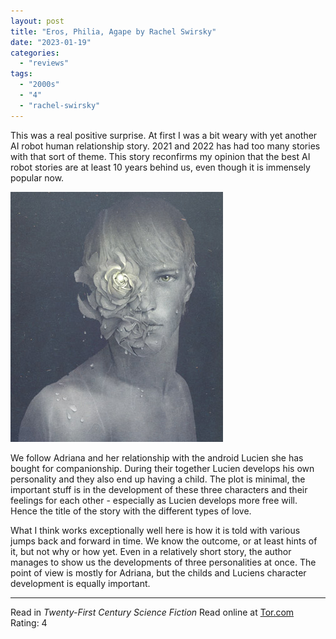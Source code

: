 ```yaml
---
layout: post
title: "Eros, Philia, Agape by Rachel Swirsky"
date: "2023-01-19"
categories:
  - "reviews"
tags:
  - "2000s"
  - "4"
  - "rachel-swirsky"
---
```


This was a real positive surprise. At first I was a bit weary with yet another AI robot human relationship story. 2021 and 2022 has had too many stories with that sort of theme. This story reconfirms my opinion that the best AI robot stories are at least 10 years behind us, even though it is immensely popular now.

![](/assets/images/full_swirsky_weber_340_400.webp)

We follow Adriana and her relationship with the android Lucien she has bought for companionship. During their together Lucien develops his own personality and they also end up having a child. The plot is minimal, the important stuff is in the development of these three characters and their feelings for each other - especially as Lucien develops more free will. Hence the title of the story with the different types of love.

What I think works exceptionally well here is how it is told with various jumps back and forward in time. We know the outcome, or at least hints of it, but not why or how yet. Even in a relatively short story, the author manages to show us the developments of three personalities at once. The point of view is mostly for Adriana, but the childs and Luciens character development is equally important.

* * *

Read in _Twenty-First Century Science Fiction_
Read online at [Tor.com](https://www.tor.com/2009/03/03/eros-philia-agape/)\
Rating: 4
